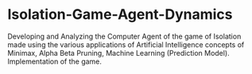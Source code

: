 # Isolation-Game-Agent-Dynamics
Developing and Analyzing the Computer Agent of the game of Isolation made using the various applications of Artificial Intelligence concepts of Minimax, Alpha Beta Pruning, Machine Learning (Prediction Model). Implementation of the game.
